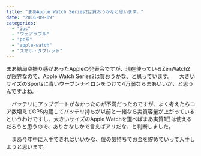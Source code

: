 ```yaml
---
title: "まあApple Watch Series2は買おうかなと思います。"
date: "2016-09-09"
categories: 
  - "ios"
  - "ウェアラブル"
  - "pc系"
  - "apple-watch"
  - "スマホ・タブレット"
---
```


まあ結局空振り感があったAppleの発表会ですが、現在使っているZenWatch2が限界なので、Apple Watch Series2は買おうかな、と思っています。 　大きいサイズのSportsに青いウーブンナイロンをつけて4万弱ならまあいいか、と思うんですよね。

　バッテリにアップデートがなかったのが不満だったのですが、よく考えたらコア数増えてGPS内蔵してバッテリ持ちが以前と一緒なら実質容量が上がっているというわけですし、大きいサイズのApple Watchを選べばまあ実質1日は使えるだろうと思うので、ありかなしかで言えばアリだな、と判断しました。

　まあ今年中に入手できればいいかな、位の気持ちでお金を貯めていって入手しようと思います。
